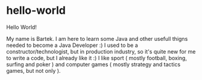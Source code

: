 # hello-world

Hello World!

My name is Bartek. I am here to learn some Java and other usefull thigns needed to become a Java Developer :)
I used to be a constructor/technologist, but in production industry, so it's quite new for me to write a code, but I already like it :)
I like sport ( mostly football, boxing, surfing and poker ) and computer games ( mostly strategy and tactics games, but not only ).
